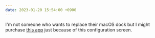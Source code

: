 ```yaml
---
date: 2023-01-20 15:54:00 +0900
---
```


I'm not someone who wants to replace their macOS dock but I might purchase [this app](https://mastodon.design/@rafa/109717964698743100) just because of this configuration screen.
